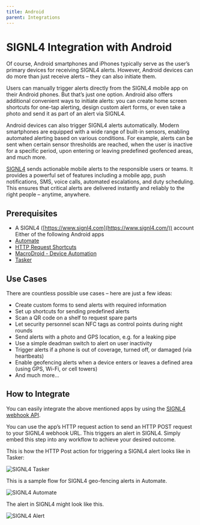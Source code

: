 ```yaml
---
title: Android
parent: Integrations
---
```


# SIGNL4 Integration with Android

Of course, Android smartphones and iPhones typically serve as the user’s primary devices for receiving SIGNL4 alerts. However, Android devices can do more than just receive alerts – they can also initiate them.

Users can manually trigger alerts directly from the SIGNL4 mobile app on their Android phones. But that’s just one option. Android also offers additional convenient ways to initiate alerts: you can create home screen shortcuts for one-tap alerting, design custom alert forms, or even take a photo and send it as part of an alert via SIGNL4.

Android devices can also trigger SIGNL4 alerts automatically. Modern smartphones are equipped with a wide range of built-in sensors, enabling automated alerting based on various conditions. For example, alerts can be sent when certain sensor thresholds are reached, when the user is inactive for a specific period, upon entering or leaving predefined geofenced areas, and much more.

[SIGNL4](https://www.signl4.com) sends actionable mobile alerts to the responsible users or teams. It provides a powerful set of features including a mobile app, push notifications, SMS, voice calls, automated escalations, and duty scheduling. This ensures that critical alerts are delivered instantly and reliably to the right people – anytime, anywhere.

## Prerequisites

- A SIGNL4 ([https://www.signl4.com](https://www.signl4.com/)) account
Either of the following Android apps  
- [Automate](https://play.google.com/store/apps/details?id=com.llamalab.automate)
- [HTTP Request Shortcuts](https://play.google.com/store/apps/details?id=ch.rmy.android.http_shortcuts)
- [MacroDroid - Device Automation](https://play.google.com/store/apps/details?id=com.arlosoft.macrodroid)
- [Tasker](https://play.google.com/store/apps/details?id=net.dinglisch.android.taskerm)

## Use Cases

There are countless possible use cases – here are just a few ideas:

- Create custom forms to send alerts with required information
- Set up shortcuts for sending predefined alerts
- Scan a QR code on a shelf to request spare parts
- Let security personnel scan NFC tags as control points during night rounds
- Send alerts with a photo and GPS location, e.g. for a leaking pipe
- Use a simple deadman switch to alert on user inactivity
- Trigger alerts if a phone is out of coverage, turned off, or damaged (via heartbeats)
- Enable geofencing alerts when a device enters or leaves a defined area (using GPS, Wi-Fi, or cell towers)
- And much more...

## How to Integrate

You can easily integrate the above mentioned apps by using the [SIGNL4 webhook API](https://docs.signl4.com/integrations/webhook/webhook.html).

You can use the app’s HTTP request action to send an HTTP POST request to your SIGNL4 webhook URL. This triggers an alert in SIGNL4. Simply embed this step into any workflow to achieve your desired outcome.

This is how the HTTP Post action for triggering a SIGNL4 alert looks like in Tasker:

![SIGNL4 Tasker](signl4-tasker.png)

This is a sample flow for SIGNL4 geo-fencing alerts in Automate.

![SIGNL4 Automate](signl4-automate.png)

The alert in SIGNL4 might look like this.

![SIGNL4 Alert](signl4-alert.png)
